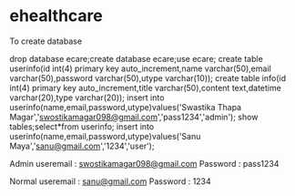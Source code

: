 # ehealthcare

To create database

drop database ecare;create database ecare;use ecare;
create table userinfo(id int(4) primary key auto_increment,name varchar(50),email varchar(50),password varchar(50),utype varchar(10));
create table info(id int(4) primary key auto_increment,title varchar(50),content text,datetime varchar(20),type varchar(20));
insert into userinfo(name,email,password,utype)values('Swastika Thapa Magar','swostikamagar098@gmail.com','pass1234','admin');
show tables;select*from userinfo;
insert into userinfo(name,email,password,utype)values('Sanu Maya','sanu@gmail.com','1234','user');

Admin useremail  : swostikamagar098@gmail.com
Password         : pass1234

Normal useremail : sanu@gmail.com
Password         : 1234
